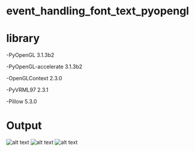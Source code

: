 # event_handling_font_text_pyopengl

# library 
-PyOpenGL                                       3.1.3b2

-PyOpenGL-accelerate                            3.1.3b2

-OpenGLContext                                  2.3.0

-PyVRML97                                       2.3.1

-Pillow                                         5.3.0

# Output

![alt text](https://github.com/renoagilsaputra/event_handling_font_text/blob/master/output/1.png "1")
![alt text](https://github.com/renoagilsaputra/event_handling_font_text/blob/master/output/2.png "2")
![alt text](https://github.com/renoagilsaputra/event_handling_font_text/blob/master/output/3.png "3")